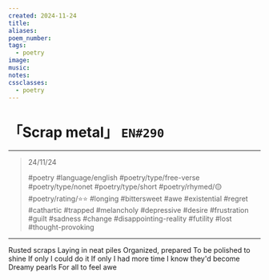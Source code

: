```yaml
---
created: 2024-11-24
title:
aliases:
poem_number:
tags:
  - poetry
image:
music:
notes:
cssclasses:
  - poetry
---
```

# 「Scrap metal」 `EN#290`

---

> 24/11/24
> 
> #poetry 
> #language/english 
> #poetry/type/free-verse #poetry/type/nonet #poetry/type/short 
> #poetry/rhymed/🟡 
> #poetry/rating/⭐⭐ 
> #longing #bittersweet #awe #existential #regret #cathartic #trapped #melancholy #depressive #desire #frustration #guilt #sadness #change #disappointing-reality #futility #lost #thought-provoking 

---

Rusted scraps
Laying in neat piles
Organized, prepared
To be polished to shine
If only I could do it
If only I had more time
I know they'd become
Dreamy pearls 
For all to feel awe